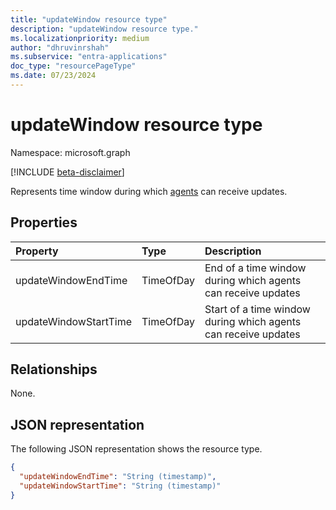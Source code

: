 ```yaml
---
title: "updateWindow resource type"
description: "updateWindow resource type."
ms.localizationpriority: medium
author: "dhruvinrshah"
ms.subservice: "entra-applications"
doc_type: "resourcePageType"
ms.date: 07/23/2024
---
```


# updateWindow resource type

Namespace: microsoft.graph

[!INCLUDE [beta-disclaimer](../../includes/beta-disclaimer.md)]

Represents time window during which [agents](onpremisesagent.md) can receive updates.

## Properties

| Property     | Type        | Description |
|:-------------|:------------|:------------|
|updateWindowEndTime|TimeOfDay|End of a time window during which agents can receive updates|
|updateWindowStartTime|TimeOfDay|Start of a time window during which agents can receive updates|

## Relationships

None.

## JSON representation

The following JSON representation shows the resource type.

<!-- {
  "blockType": "resource",
  "optionalProperties": [

  ],
  "@odata.type": "microsoft.graph.updateWindow",
  "baseType": null
}-->

```json
{
  "updateWindowEndTime": "String (timestamp)",
  "updateWindowStartTime": "String (timestamp)"
}
```

<!-- uuid: 16cd6b66-4b1a-43a1-adaf-3a886856ed98
2019-02-04 14:57:30 UTC -->
<!-- {
  "type": "#page.annotation",
  "description": "updateWindow resource",
  "keywords": "",
  "section": "documentation",
  "tocPath": ""
}-->



